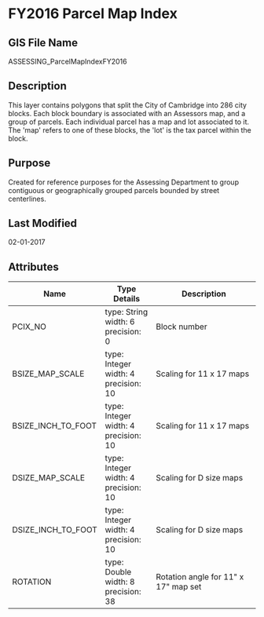 # FY2016 Parcel Map Index
## GIS File Name
ASSESSING_ParcelMapIndexFY2016
## Description
<DIV STYLE="text-align:Left;"><DIV><DIV><P><SPAN>This layer contains polygons that split the City of Cambridge into 286 city blocks. Each block boundary is associated with an Assessors map, and a group of parcels. Each individual parcel has a map and lot associated to it. The 'map' refers to one of these blocks, the 'lot' is the tax parcel within the block. </SPAN></P></DIV></DIV></DIV>

## Purpose
Created for reference purposes for the Assessing Department to group contiguous or geographically grouped parcels bounded by street centerlines.
## Last Modified
02-01-2017
## Attributes
|Name|Type Details|Description|
|----|------------|-----------|
|PCIX_NO|type: String<br/>width: 6<br/>precision: 0|Block number|
|BSIZE_MAP_SCALE|type: Integer<br/>width: 4<br/>precision: 10|Scaling for 11 x 17 maps |
|BSIZE_INCH_TO_FOOT|type: Integer<br/>width: 4<br/>precision: 10|Scaling for 11 x 17 maps |
|DSIZE_MAP_SCALE|type: Integer<br/>width: 4<br/>precision: 10|Scaling for D size maps |
|DSIZE_INCH_TO_FOOT|type: Integer<br/>width: 4<br/>precision: 10|Scaling for D size maps |
|ROTATION|type: Double<br/>width: 8<br/>precision: 38|Rotation angle for 11" x 17" map set |
